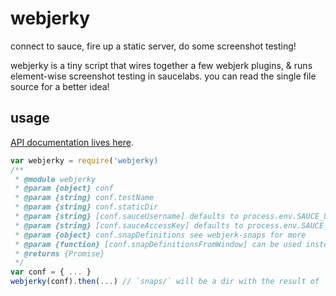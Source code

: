 # webjerky

connect to sauce, fire up a static server, do some screenshot testing!

webjerky is a tiny script that wires together a few webjerk plugins, & runs element-wise screenshot testing in saucelabs.  you can read the single file source for a better idea!

## usage

[API documentation lives here](https://cdaringe.github.io/webjerky/index.html).

```js
var webjerky = require('webjerky)
/**
 * @module webjerky
 * @param {object} conf
 * @param {string} conf.testName
 * @param {string} conf.staticDir
 * @param {string} [conf.sauceUsername] defaults to process.env.SAUCE_USERNAME
 * @param {string} [conf.sauceAccessKey] defaults to process.env.SAUCE_ACCESS_KEY
 * @param {object} conf.snapDefinitions see webjerk-snaps for more
 * @param {function} [conf.snapDefinitionsFromWindow] can be used instead of snap snapDefinitions. see webjerk-snaps for more
 * @returns {Promise}
 */
var conf = { ... }
webjerky(conf).then(...) // `snaps/` will be a dir with the result of `webjerk-snaps` within!
```
